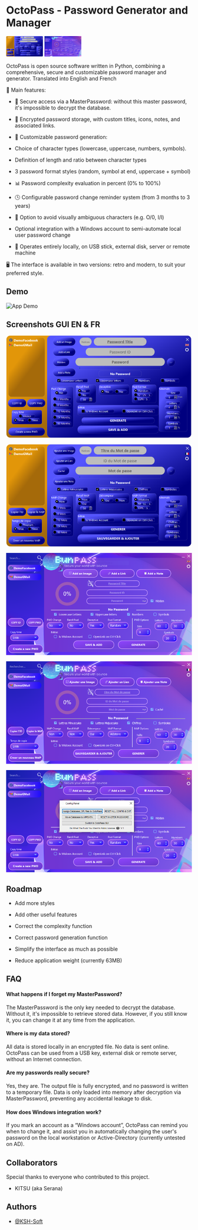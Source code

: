 
# OctoPass - Password Generator and Manager

<img src="https://raw.githubusercontent.com/KSH-Soft/OctoPass/refs/heads/main/img/gui0.PNG" width="100">


<img src="https://raw.githubusercontent.com/KSH-Soft/OctoPass/refs/heads/main/img/guiBP0.PNG" width="100">


OctoPass is open source software written in Python, combining a comprehensive, secure and customizable password manager and generator.
Translated into English and French

🔐 Main features:

- 🔑 Secure access via a MasterPassword: without this master password, it's impossible to decrypt the database.

- 🧠 Encrypted password storage, with custom titles, icons, notes, and associated links.

- 🧬 Customizable password generation:

- Choice of character types (lowercase, uppercase, numbers, symbols).

- Definition of length and ratio between character types

- 3 password format styles (random, symbol at end, uppercase + symbol)

- 📊 Password complexity evaluation in percent (0% to 100%)

- 🕓 Configurable password change reminder system (from 3 months to 3 years)

- 🧩 Option to avoid visually ambiguous characters (e.g. O/0, I/l)

- Optional integration with a Windows account to semi-automate local user password change

- 📁 Operates entirely locally, on USB stick, external disk, server or remote machine

🖥️ The interface is available in two versions: retro and modern, to suit your preferred style.
## Demo

![App Demo](https://github.com/KSH-Soft/OctoPass/blob/main/img/GUIBP.gif?raw=true)


## Screenshots GUI EN & FR

![App Screenshot](https://raw.githubusercontent.com/KSH-Soft/OctoPass/refs/heads/main/img/gui0.PNG)

![App Screenshot](https://raw.githubusercontent.com/KSH-Soft/OctoPass/refs/heads/main/img/gui0FR.PNG)

![App Screenshot](https://raw.githubusercontent.com/KSH-Soft/OctoPass/refs/heads/main/img/guiBP0.PNG)

![App Screenshot](https://raw.githubusercontent.com/KSH-Soft/OctoPass/refs/heads/main/img/guiBP0FR.PNG)

![App Screenshot](https://raw.githubusercontent.com/KSH-Soft/OctoPass/refs/heads/main/img/guiBPParam.PNG)


## Roadmap

- Add more styles

- Add other useful features

- Correct the complexity function

- Correct password generation function

- Simplify the interface as much as possible

- Reduce application weight (currently 63MB)
## FAQ

#### What happens if I forget my MasterPassword?

The MasterPassword is the only key needed to decrypt the database. Without it, it's impossible to retrieve stored data. However, if you still know it, you can change it at any time from the application.

#### Where is my data stored?

All data is stored locally in an encrypted file. No data is sent online. OctoPass can be used from a USB key, external disk or remote server, without an Internet connection.

#### Are my passwords really secure?

Yes, they are. The output file is fully encrypted, and no password is written to a temporary file. Data is only loaded into memory after decryption via MasterPassword, preventing any accidental leakage to disk.

#### How does Windows integration work?

If you mark an account as a “Windows account”, OctoPass can remind you when to change it, and assist you in automatically changing the user's password on the local workstation or Active-Directory (currently untested on AD).
## Collaborators

Special thanks to everyone who contributed to this project.

- KITSU (aka Serana)


## Authors

- [@KSH-Soft](https://github.com/KSH-Soft)

